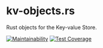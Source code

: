 # kv-objects.rs

Rust objects for the Key-value Store.

[![Maintainability](https://api.codeclimate.com/v1/badges/3ea3937d347e5e247403/maintainability)](https://codeclimate.com/github/sweetrpg/kv-objects.rs/maintainability)
[![Test Coverage](https://api.codeclimate.com/v1/badges/3ea3937d347e5e247403/test_coverage)](https://codeclimate.com/github/sweetrpg/kv-objects.rs/test_coverage)
